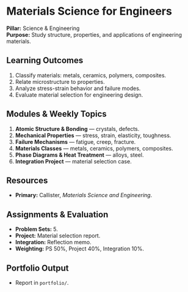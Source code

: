 # Materials Science for Engineers
**Pillar:** Science & Engineering  
**Purpose:** Study structure, properties, and applications of engineering materials.

## Learning Outcomes
1. Classify materials: metals, ceramics, polymers, composites.
2. Relate microstructure to properties.
3. Analyze stress-strain behavior and failure modes.
4. Evaluate material selection for engineering design.

## Modules & Weekly Topics
1. **Atomic Structure & Bonding** — crystals, defects.
2. **Mechanical Properties** — stress, strain, elasticity, toughness.
3. **Failure Mechanisms** — fatigue, creep, fracture.
4. **Materials Classes** — metals, ceramics, polymers, composites.
5. **Phase Diagrams & Heat Treatment** — alloys, steel.
6. **Integration Project** — material selection case.

## Resources
- **Primary:** Callister, *Materials Science and Engineering*.

## Assignments & Evaluation
- **Problem Sets:** 5.
- **Project:** Material selection report.
- **Integration:** Reflection memo.
- **Weighting:** PS 50%, Project 40%, Integration 10%.

## Portfolio Output
- Report in `portfolio/`.
